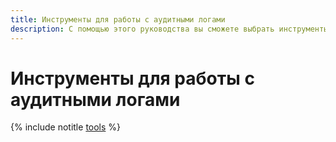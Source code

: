 ```yaml
---
title: Инструменты для работы с аудитными логами
description: С помощью этого руководства вы сможете выбрать инструменты и настроить их для работы с аудитными логами.
---
```


# Инструменты для работы с аудитными логами

{% include notitle [tools](../../../_tutorials/security/search-events-audit-logs/tools.md) %}
